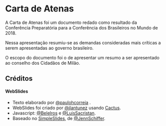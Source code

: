 # Carta de Atenas

A Carta de Atenas foi um documento redado como resultado da Conferência Preparatória para a Conferência dos Brasileiros no Mundo de 2018.

Nessa apresenta&ccedil;&atilde;o resumiu-se as demandas consideradas mais cr&iacute;ticas a serem apresentadas ao governo brasileiro. 

O escopo do documento foi o de apresentar um resumo a ser apresentado ao conselho dos Cidad&atilde;os de Mil&atilde;o.



## Cr&eacute;ditos

#### WebSlides

- Texto elaborado por [@paulohcorreia](twitter.com/paulohcorreia) . 
- WebSlides foi criado por [@jlantunez](https://twitter.com/jlantunez) usando [Cactus](https://github.com/eudicots/Cactus).
- Javascript: [@Belelros](https://twitter.com/Belelros) e [@LuisSacristan](https://twitter.com/luissacristan).
- Baseado no [SimpleSlides](https://github.com/jennschiffer/SimpleSlides), de [@JennSchiffer](https://twitter.com/jennschiffer).